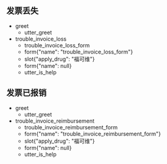 ## 发票丢失
* greet
  - utter_greet
* trouble_invoice_loss
  - trouble_invoice_loss_form
  - form{"name": "trouble_invoice_loss_form"}
  - slot{"apply_drug": "福可维"}
  - form{"name": null}
  - utter_is_help


## 发票已报销
* greet
  - utter_greet
* trouble_invoice_reimbursement
  - trouble_invoice_reimbursement_form
  - form{"name": "trouble_invoice_reimbursement_form"}
  - slot{"apply_drug": "福可维"}
  - form{"name": null}
  - utter_is_help


